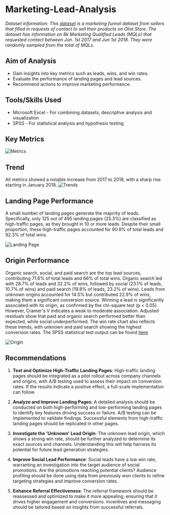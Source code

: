 # Marketing-Lead-Analysis
_Dataset information: This [dataset](https://www.kaggle.com/datasets/olistbr/marketing-funnel-olist?resource=download) is a marketing funnel dataset from sellers that filled in requests of contact to sell their products on Olist Store. The dataset has information on 8k Marketing Qualified Leads (MQLs) that requested contact between Jun. 1st 2017 and Jun 1st 2018. They were randomly sampled from the total of MQLs._
## Aim of Analysis
* Gain insights into key metrics such as leads, wins, and win rates.
* Evaluate the performance of landing pages and lead sources.
* Recommend actions to improve marketing performance.
## Tools/Skills Used
* Microsoft Excel - For combining datasets, descriptive analysis and visualization
* SPSS - For statistical analysis and hypothesis testing
## Key Metrics
![Metrics](https://github.com/user-attachments/assets/52f99d70-ab47-4541-8cd6-4fbc5eaf947e)
## Trend
All metrics showed a notable increase from 2017 to 2018, with a sharp rise starting in January 2018.
![Trends](https://github.com/user-attachments/assets/edaf04c9-22d7-428a-9028-1e83e7d8074a)
## Landing Page Performance
A small number of landing pages generate the majority of leads. Specifically, only 125 out of 495 landing pages (25.3%) are classified as high-traffic pages, as they brought in 10 or more leads. Despite their small proportion, these high-traffic pages accounted for 90.9% of total leads and 92.3% of total wins.

![Landing Page](https://github.com/user-attachments/assets/2a797e92-424f-4fdb-a0ab-e9361c4c84c3)

## Origin Performance
Organic search, social, and paid search are the top lead sources, contributing 71.6% of total leads and 66% of total wins. Organic search led with 28.7% of leads and 32.2% of wins, followed by social (23.1% of leads, 10.7% of wins) and paid search (19.8% of leads, 23.2% of wins). Leads from unknown origins accounted for 14.5% but contributed 22.9% of wins, making them a significant conversion source.
Winning a lead is significantly associated with its origin, as confirmed by the chi-square test (p < 0.05). However, Cramer's V indicates a weak to moderate association. Adjusted residuals show that paid and organic search performed better than expected, while social underperformed. The win rate chart also reflects these trends, with unknown and paid search showing the highest conversion rates. The SPSS statistical test output can be found [here](https://github.com/TheOlaoluwaMercy/TheOlaoluwaMercy-Marketing-Lead-Analysis/blob/main/Origin%20Statistical%20Test%20Output.pdf)

![Origin](https://github.com/user-attachments/assets/49f5309c-1d95-4562-9e94-4914832c13ed)

## Recommendations
1. **Test and Optimize High-Traffic Landing Pages**: High-traffic landing pages should be integrated as a pilot rollout across company channels and origins, with A/B testing used to assess their impact on conversion rates. If the results indicate a positive effect, a full-scale implementation can follow.

2. **Analyze and Improve Landing Pages**: A detailed analysis should be conducted on both high-performing and low-performing landing pages to identify key features driving success or failure. A/B testing can be implemented to validate findings. Successful elements from high-traffic landing pages should be replicated in other pages.

3. **Investigate the 'Unknown' Lead Origin**: The unknown lead origin, which shows a strong win rate, should be further analyzed to determine its exact sources and channels. Understanding this will help harness its potential for future lead generation strategies.

4. **Improve Social Lead Performance**: Social leads have a low win rate, warranting an investigation into the target audience of social promotions. Are the promotions reaching potential clients? Audience profiling should be done using data from previously won clients to refine targeting strategies and improve conversion rates.

5. **Enhance Referral Effectiveness**: The referral framework should be reassessed and optimized to make it more appealing, ensuring that it drives higher engagement and conversions. Incentives and messaging should be tailored based on insights from successful referrals.




